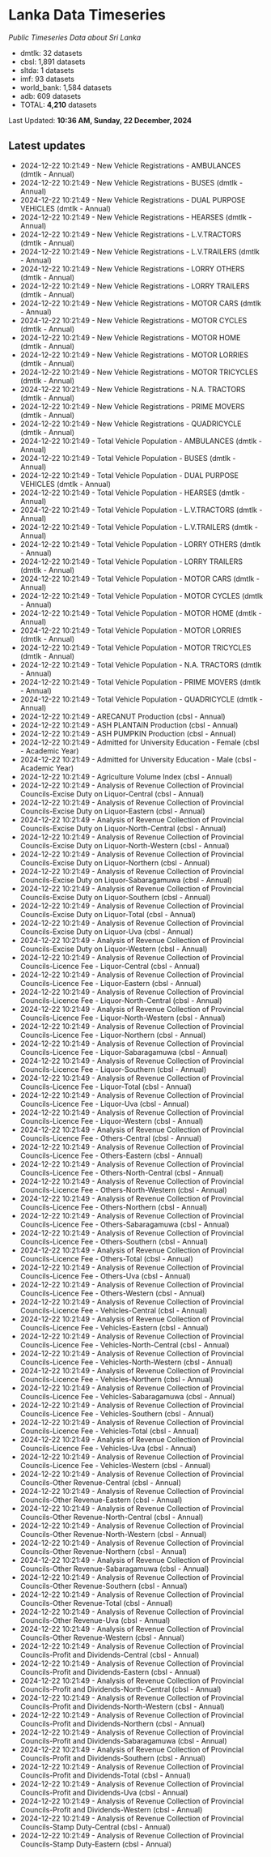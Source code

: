 # Lanka Data Timeseries
*Public Timeseries Data about Sri Lanka*

* dmtlk: 32 datasets
* cbsl: 1,891 datasets
* sltda: 1 datasets
* imf: 93 datasets
* world_bank: 1,584 datasets
* adb: 609 datasets
* TOTAL: **4,210** datasets

Last Updated: **10:36 AM, Sunday, 22 December, 2024**

## Latest updates

* 2024-12-22 10:21:49 - New Vehicle Registrations - AMBULANCES (dmtlk - Annual)
* 2024-12-22 10:21:49 - New Vehicle Registrations - BUSES (dmtlk - Annual)
* 2024-12-22 10:21:49 - New Vehicle Registrations - DUAL PURPOSE VEHICLES (dmtlk - Annual)
* 2024-12-22 10:21:49 - New Vehicle Registrations - HEARSES (dmtlk - Annual)
* 2024-12-22 10:21:49 - New Vehicle Registrations - L.V.TRACTORS (dmtlk - Annual)
* 2024-12-22 10:21:49 - New Vehicle Registrations - L.V.TRAILERS (dmtlk - Annual)
* 2024-12-22 10:21:49 - New Vehicle Registrations - LORRY OTHERS (dmtlk - Annual)
* 2024-12-22 10:21:49 - New Vehicle Registrations - LORRY TRAILERS (dmtlk - Annual)
* 2024-12-22 10:21:49 - New Vehicle Registrations - MOTOR CARS (dmtlk - Annual)
* 2024-12-22 10:21:49 - New Vehicle Registrations - MOTOR CYCLES (dmtlk - Annual)
* 2024-12-22 10:21:49 - New Vehicle Registrations - MOTOR HOME (dmtlk - Annual)
* 2024-12-22 10:21:49 - New Vehicle Registrations - MOTOR LORRIES (dmtlk - Annual)
* 2024-12-22 10:21:49 - New Vehicle Registrations - MOTOR TRICYCLES (dmtlk - Annual)
* 2024-12-22 10:21:49 - New Vehicle Registrations - N.A. TRACTORS (dmtlk - Annual)
* 2024-12-22 10:21:49 - New Vehicle Registrations - PRIME MOVERS (dmtlk - Annual)
* 2024-12-22 10:21:49 - New Vehicle Registrations - QUADRICYCLE (dmtlk - Annual)
* 2024-12-22 10:21:49 - Total Vehicle Population - AMBULANCES (dmtlk - Annual)
* 2024-12-22 10:21:49 - Total Vehicle Population - BUSES (dmtlk - Annual)
* 2024-12-22 10:21:49 - Total Vehicle Population - DUAL PURPOSE VEHICLES (dmtlk - Annual)
* 2024-12-22 10:21:49 - Total Vehicle Population - HEARSES (dmtlk - Annual)
* 2024-12-22 10:21:49 - Total Vehicle Population - L.V.TRACTORS (dmtlk - Annual)
* 2024-12-22 10:21:49 - Total Vehicle Population - L.V.TRAILERS (dmtlk - Annual)
* 2024-12-22 10:21:49 - Total Vehicle Population - LORRY OTHERS (dmtlk - Annual)
* 2024-12-22 10:21:49 - Total Vehicle Population - LORRY TRAILERS (dmtlk - Annual)
* 2024-12-22 10:21:49 - Total Vehicle Population - MOTOR CARS (dmtlk - Annual)
* 2024-12-22 10:21:49 - Total Vehicle Population - MOTOR CYCLES (dmtlk - Annual)
* 2024-12-22 10:21:49 - Total Vehicle Population - MOTOR HOME (dmtlk - Annual)
* 2024-12-22 10:21:49 - Total Vehicle Population - MOTOR LORRIES (dmtlk - Annual)
* 2024-12-22 10:21:49 - Total Vehicle Population - MOTOR TRICYCLES (dmtlk - Annual)
* 2024-12-22 10:21:49 - Total Vehicle Population - N.A. TRACTORS (dmtlk - Annual)
* 2024-12-22 10:21:49 - Total Vehicle Population - PRIME MOVERS (dmtlk - Annual)
* 2024-12-22 10:21:49 - Total Vehicle Population - QUADRICYCLE (dmtlk - Annual)
* 2024-12-22 10:21:49 - ARECANUT Production (cbsl - Annual)
* 2024-12-22 10:21:49 - ASH PLANTAIN Production (cbsl - Annual)
* 2024-12-22 10:21:49 - ASH PUMPKIN Production (cbsl - Annual)
* 2024-12-22 10:21:49 - Admitted for University Education - Female (cbsl - Academic Year)
* 2024-12-22 10:21:49 - Admitted for University Education - Male (cbsl - Academic Year)
* 2024-12-22 10:21:49 - Agriculture Volume Index (cbsl - Annual)
* 2024-12-22 10:21:49 - Analysis of Revenue Collection of Provincial Councils-Excise Duty on Liquor-Central (cbsl - Annual)
* 2024-12-22 10:21:49 - Analysis of Revenue Collection of Provincial Councils-Excise Duty on Liquor-Eastern (cbsl - Annual)
* 2024-12-22 10:21:49 - Analysis of Revenue Collection of Provincial Councils-Excise Duty on Liquor-North-Central (cbsl - Annual)
* 2024-12-22 10:21:49 - Analysis of Revenue Collection of Provincial Councils-Excise Duty on Liquor-North-Western (cbsl - Annual)
* 2024-12-22 10:21:49 - Analysis of Revenue Collection of Provincial Councils-Excise Duty on Liquor-Northern (cbsl - Annual)
* 2024-12-22 10:21:49 - Analysis of Revenue Collection of Provincial Councils-Excise Duty on Liquor-Sabaragamuwa (cbsl - Annual)
* 2024-12-22 10:21:49 - Analysis of Revenue Collection of Provincial Councils-Excise Duty on Liquor-Southern (cbsl - Annual)
* 2024-12-22 10:21:49 - Analysis of Revenue Collection of Provincial Councils-Excise Duty on Liquor-Total (cbsl - Annual)
* 2024-12-22 10:21:49 - Analysis of Revenue Collection of Provincial Councils-Excise Duty on Liquor-Uva (cbsl - Annual)
* 2024-12-22 10:21:49 - Analysis of Revenue Collection of Provincial Councils-Excise Duty on Liquor-Western (cbsl - Annual)
* 2024-12-22 10:21:49 - Analysis of Revenue Collection of Provincial Councils-Licence Fee - Liquor-Central (cbsl - Annual)
* 2024-12-22 10:21:49 - Analysis of Revenue Collection of Provincial Councils-Licence Fee - Liquor-Eastern (cbsl - Annual)
* 2024-12-22 10:21:49 - Analysis of Revenue Collection of Provincial Councils-Licence Fee - Liquor-North-Central (cbsl - Annual)
* 2024-12-22 10:21:49 - Analysis of Revenue Collection of Provincial Councils-Licence Fee - Liquor-North-Western (cbsl - Annual)
* 2024-12-22 10:21:49 - Analysis of Revenue Collection of Provincial Councils-Licence Fee - Liquor-Northern (cbsl - Annual)
* 2024-12-22 10:21:49 - Analysis of Revenue Collection of Provincial Councils-Licence Fee - Liquor-Sabaragamuwa (cbsl - Annual)
* 2024-12-22 10:21:49 - Analysis of Revenue Collection of Provincial Councils-Licence Fee - Liquor-Southern (cbsl - Annual)
* 2024-12-22 10:21:49 - Analysis of Revenue Collection of Provincial Councils-Licence Fee - Liquor-Total (cbsl - Annual)
* 2024-12-22 10:21:49 - Analysis of Revenue Collection of Provincial Councils-Licence Fee - Liquor-Uva (cbsl - Annual)
* 2024-12-22 10:21:49 - Analysis of Revenue Collection of Provincial Councils-Licence Fee - Liquor-Western (cbsl - Annual)
* 2024-12-22 10:21:49 - Analysis of Revenue Collection of Provincial Councils-Licence Fee - Others-Central (cbsl - Annual)
* 2024-12-22 10:21:49 - Analysis of Revenue Collection of Provincial Councils-Licence Fee - Others-Eastern (cbsl - Annual)
* 2024-12-22 10:21:49 - Analysis of Revenue Collection of Provincial Councils-Licence Fee - Others-North-Central (cbsl - Annual)
* 2024-12-22 10:21:49 - Analysis of Revenue Collection of Provincial Councils-Licence Fee - Others-North-Western (cbsl - Annual)
* 2024-12-22 10:21:49 - Analysis of Revenue Collection of Provincial Councils-Licence Fee - Others-Northern (cbsl - Annual)
* 2024-12-22 10:21:49 - Analysis of Revenue Collection of Provincial Councils-Licence Fee - Others-Sabaragamuwa (cbsl - Annual)
* 2024-12-22 10:21:49 - Analysis of Revenue Collection of Provincial Councils-Licence Fee - Others-Southern (cbsl - Annual)
* 2024-12-22 10:21:49 - Analysis of Revenue Collection of Provincial Councils-Licence Fee - Others-Total (cbsl - Annual)
* 2024-12-22 10:21:49 - Analysis of Revenue Collection of Provincial Councils-Licence Fee - Others-Uva (cbsl - Annual)
* 2024-12-22 10:21:49 - Analysis of Revenue Collection of Provincial Councils-Licence Fee - Others-Western (cbsl - Annual)
* 2024-12-22 10:21:49 - Analysis of Revenue Collection of Provincial Councils-Licence Fee - Vehicles-Central (cbsl - Annual)
* 2024-12-22 10:21:49 - Analysis of Revenue Collection of Provincial Councils-Licence Fee - Vehicles-Eastern (cbsl - Annual)
* 2024-12-22 10:21:49 - Analysis of Revenue Collection of Provincial Councils-Licence Fee - Vehicles-North-Central (cbsl - Annual)
* 2024-12-22 10:21:49 - Analysis of Revenue Collection of Provincial Councils-Licence Fee - Vehicles-North-Western (cbsl - Annual)
* 2024-12-22 10:21:49 - Analysis of Revenue Collection of Provincial Councils-Licence Fee - Vehicles-Northern (cbsl - Annual)
* 2024-12-22 10:21:49 - Analysis of Revenue Collection of Provincial Councils-Licence Fee - Vehicles-Sabaragamuwa (cbsl - Annual)
* 2024-12-22 10:21:49 - Analysis of Revenue Collection of Provincial Councils-Licence Fee - Vehicles-Southern (cbsl - Annual)
* 2024-12-22 10:21:49 - Analysis of Revenue Collection of Provincial Councils-Licence Fee - Vehicles-Total (cbsl - Annual)
* 2024-12-22 10:21:49 - Analysis of Revenue Collection of Provincial Councils-Licence Fee - Vehicles-Uva (cbsl - Annual)
* 2024-12-22 10:21:49 - Analysis of Revenue Collection of Provincial Councils-Licence Fee - Vehicles-Western (cbsl - Annual)
* 2024-12-22 10:21:49 - Analysis of Revenue Collection of Provincial Councils-Other Revenue-Central (cbsl - Annual)
* 2024-12-22 10:21:49 - Analysis of Revenue Collection of Provincial Councils-Other Revenue-Eastern (cbsl - Annual)
* 2024-12-22 10:21:49 - Analysis of Revenue Collection of Provincial Councils-Other Revenue-North-Central (cbsl - Annual)
* 2024-12-22 10:21:49 - Analysis of Revenue Collection of Provincial Councils-Other Revenue-North-Western (cbsl - Annual)
* 2024-12-22 10:21:49 - Analysis of Revenue Collection of Provincial Councils-Other Revenue-Northern (cbsl - Annual)
* 2024-12-22 10:21:49 - Analysis of Revenue Collection of Provincial Councils-Other Revenue-Sabaragamuwa (cbsl - Annual)
* 2024-12-22 10:21:49 - Analysis of Revenue Collection of Provincial Councils-Other Revenue-Southern (cbsl - Annual)
* 2024-12-22 10:21:49 - Analysis of Revenue Collection of Provincial Councils-Other Revenue-Total (cbsl - Annual)
* 2024-12-22 10:21:49 - Analysis of Revenue Collection of Provincial Councils-Other Revenue-Uva (cbsl - Annual)
* 2024-12-22 10:21:49 - Analysis of Revenue Collection of Provincial Councils-Other Revenue-Western (cbsl - Annual)
* 2024-12-22 10:21:49 - Analysis of Revenue Collection of Provincial Councils-Profit and Dividends-Central (cbsl - Annual)
* 2024-12-22 10:21:49 - Analysis of Revenue Collection of Provincial Councils-Profit and Dividends-Eastern (cbsl - Annual)
* 2024-12-22 10:21:49 - Analysis of Revenue Collection of Provincial Councils-Profit and Dividends-North-Central (cbsl - Annual)
* 2024-12-22 10:21:49 - Analysis of Revenue Collection of Provincial Councils-Profit and Dividends-North-Western (cbsl - Annual)
* 2024-12-22 10:21:49 - Analysis of Revenue Collection of Provincial Councils-Profit and Dividends-Northern (cbsl - Annual)
* 2024-12-22 10:21:49 - Analysis of Revenue Collection of Provincial Councils-Profit and Dividends-Sabaragamuwa (cbsl - Annual)
* 2024-12-22 10:21:49 - Analysis of Revenue Collection of Provincial Councils-Profit and Dividends-Southern (cbsl - Annual)
* 2024-12-22 10:21:49 - Analysis of Revenue Collection of Provincial Councils-Profit and Dividends-Total (cbsl - Annual)
* 2024-12-22 10:21:49 - Analysis of Revenue Collection of Provincial Councils-Profit and Dividends-Uva (cbsl - Annual)
* 2024-12-22 10:21:49 - Analysis of Revenue Collection of Provincial Councils-Profit and Dividends-Western (cbsl - Annual)
* 2024-12-22 10:21:49 - Analysis of Revenue Collection of Provincial Councils-Stamp Duty-Central (cbsl - Annual)
* 2024-12-22 10:21:49 - Analysis of Revenue Collection of Provincial Councils-Stamp Duty-Eastern (cbsl - Annual)